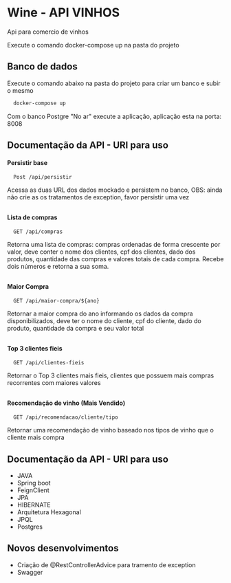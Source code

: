 
# Wine - API VINHOS

Api para comercio de vinhos


Execute o comando docker-compose up na pasta do projeto







## Banco de dados

Execute o comando abaixo na pasta do projeto para criar um banco e subir o mesmo

```bash
  docker-compose up
```

Com o banco Postgre "No ar" execute a aplicação, aplicação esta na porta: 8008






## Documentação da API - URI para uso

#### Persistir base

```http
  Post /api/persistir
```

Acessa as duas URL dos dados mockado e persistem no banco, OBS: ainda não crie as os tratamentos de exception, favor persistir uma vez

## 
## 
#### Lista de compras


```http
  GET /api/compras
```
Retorna uma lista de compras: compras ordenadas de forma crescente por valor, deve conter o nome dos clientes, cpf dos clientes, dado dos produtos, quantidade das compras e valores totais de cada compra.
Recebe dois números e retorna a sua soma.

## 
## 
#### Maior Compra

```http
  GET /api/maior-compra/${ano}
```

Retornar a maior compra do ano informando os dados da compra disponibilizados, deve ter o nome do cliente, cpf do cliente, dado do produto, quantidade da compra e seu valor total


## 
## 
#### Top 3 clientes fieis

```http
  GET /api/clientes-fieis
```
Retornar o Top 3 clientes mais fieis, clientes que possuem mais compras recorrentes com maiores valores

## 
## 
#### Recomendação de vinho (Mais Vendido)

```http
  GET /api/recomendacao/cliente/tipo
```
Retornar uma recomendação de vinho baseado nos tipos de vinho que o cliente mais compra

## 
## 
## 

## Documentação da API - URI para uso

* JAVA
* Spring boot
* FeignClient
* JPA 
* HIBERNATE
* Arquitetura Hexagonal
* JPQL
* Postgres


## Novos desenvolvimentos

* Criação de @RestControllerAdvice para tramento de exception
* Swagger



